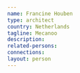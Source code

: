 ```yaml
---
name: Francine Houben
type: architect
country: Netherlands
tagline: Mecanoo
description:
related-persons:
connections:
layout: person
---
```


